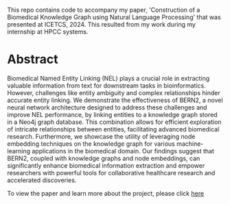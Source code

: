 This repo contains code to accompany my paper, 'Construction of a Biomedical Knowledge Graph using Natural Language Processing' that was presented at ICETCS, 2024. This resulted from my work during my internship at HPCC systems.

# Abstract
Biomedical Named Entity Linking (NEL) plays a crucial role in extracting valuable information from text for downstream tasks in bioinformatics. However, challenges like entity ambiguity and complex relationships hinder accurate entity linking. We demonstrate the effectiveness of BERN2, a novel neural network architecture designed to address these challenges and improve NEL performance, by linking entities to a knowledge graph stored in a Neo4j graph database. This combination allows for efficient exploration of intricate relationships between entities, facilitating advanced biomedical research. Furthermore, we showcase the utility of leveraging node embedding techniques on the knowledge graph for various machine-learning applications in the biomedical domain. Our findings suggest that BERN2, coupled with knowledge graphs and node embeddings, can significantly enhance biomedical information extraction and empower researchers with powerful tools for collaborative healthcare research and accelerated discoveries.

To view the paper and learn more about the project, please click [here](https://drive.google.com/file/d/1zOQj8LrpPneLcbAqhoMxUw_gn1Xe6frv/view?usp=sharing)
